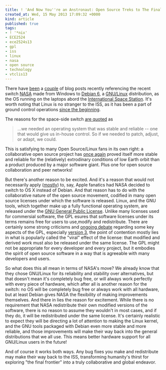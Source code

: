 ```yaml
---
title: ! 'And Now You''re an Anstronaut: Open Source Treks to The Final Frontier'
created_at: Wed, 15 May 2013 17:09:32 +0000
kind: article
published: true
tags:
- ! '*nix'
- ECE2524
- ece2524s13
- gpl
- iss
- linux
- nasa
- open source
- technology
- vtclis13
---
```


There have [been](http://blogs.lt.vt.edu/leonp/2013/05/08/here-comes-linux/) a [couple](https://blogs.lt.vt.edu/hussaino/2013/05/15/linux-dominating-space/) of blog posts recently referencing the recent switch [NASA](http://www.nasa.gov/) made from Windows to [Debian 6](http://www.debian.org/), a [GNU/Linux](http://www.gnu.org/gnu/linux-and-gnu.html) distribution, as the OS running on the laptops abord the [International Space Station](http://www.nasa.gov/mission_pages/station/main/index.html). It's worth noting that Linux is no stranger to the ISS, as it has been a part of ground control operations [since the beginning](http://www.linux-magazine.com/w3/issue/12/Linux_on_the_International_Space_Station.pdf%20).

The reasons for the space-side switch [are quoted](http://www.zdnet.com/to-the-space-station-and-beyond-with-linux-7000014958/) as

> ...we needed an operating system that was stable and reliable -- one
> that would give us in-house control. So if we needed to patch,
> adjust, or adapt, we could.

This is satisfying to many Open Source/Linux fans in its own right: a
collaborative open source project has
[once again](http://en.wikipedia.org/wiki/Internet) proved itself more
stable and reliable for the (relatively) extrodinary conditions of low
Earth orbit than a product produced by a major software giant. Plus
one for open source collaboration and peer networks!

But there's another reason to be excited. And it's a reason that would
not necessarily apply
([mostly](https://www.youtube.com/watch?v=7XTHdcmjenI#t=9m08s)) to,
say, Apple fanatics had NASA decided to switch to OS X instead of
Debian. And that reason has to do with the collaborative nature of the
open source movement, codified in many open source licenses under
which the software is released. Linux, and the GNU tools, which
together make up a fully functional operating system, are released
under the
[GNU General Public License](http://www.gnu.org/copyleft/gpl.html). Unlike
many licenses used for commersial software, the GPL esures that
software licenses under its terms remains free for users to use,modify
and redistribute. There are certainly some strong criticisms and
[ongoing debate](https://blogs.oracle.com/roumen/entry/sun_s_criticism_of_gpl)
regarding some key aspects of the GPL, especially
[version 3](http://www.osnews.com/story/19133/Torvalds_Still_Will_Not_License_Linux_Under_GPL_v3/),
the point of contention mostly lies in what is popularly called the
"viral" effect of the license: that modified and derived work must
also be released under the same license. The GPL might not be
appropriate for every developer and every project, but it embodies the
spirit of open source software in a way that is agreeable with many
developers and users.

So what does this all mean in terms of NASA's move? We already know
that they chose GNU/Linux for its reliability and stability over
alternatives, but that doesn't mean it's completely bug free, or will
always work perfectly with every piece of hardware, which after all is
another reason for the switch: no OS will be completely bug free or
always work with all hardware, but at least Debian gives NASA the
flexibility of making improvements themselves. And there in lies the
reason for excitement. While there is no requirement that NASA
redistribute their own modified versions of the software, there is no
reason to assume they wouldn't in most cases, and if they do, it will
be redistributed under the same license. It's certainly realistic to
expect they will be directing a lot of attention to making the Linux
kernel, and the GNU tools packaged with Debian even more stable and
more reliable, and those improvements will make their way back into
the general distributions that we all use. This means better hardware
support for all GNU/Linux users in the future!

And of course it works both ways. Any bug fixes you make and
redistribute may make their way back to the ISS, transforming
humanity's thirst for exploring "the final frontier" into a truly
collaborative and global endeavor.

